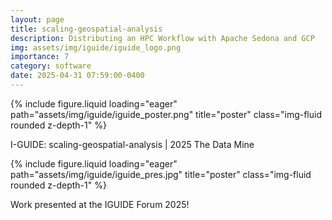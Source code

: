 ```yaml
---
layout: page
title: scaling-geospatial-analysis
description: Distributing an HPC Workflow with Apache Sedona and GCP
img: assets/img/iguide/iguide_logo.png
importance: 7
category: software 
date: 2025-04-31 07:59:00-0400
---
```


{% include figure.liquid loading="eager" path="assets/img/iguide/iguide_poster.png" title="poster" class="img-fluid rounded z-depth-1" %}


<div class="caption">
      I-GUIDE: scaling-geospatial-analysis | 2025 The Data Mine
</div>

{% include figure.liquid loading="eager" path="assets/img/iguide/iguide_pres.jpg" title="poster" class="img-fluid rounded z-depth-1" %}

<div class="caption">
      Work presented at the IGUIDE Forum 2025! 
</div>
